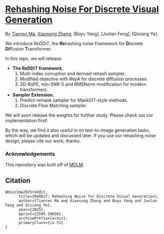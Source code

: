 # [Rehashing Noise For Discrete Visual Generation](http://arxiv.org/abs/2406.07524)
By [Tianren Ma](https://martian422.github.io), [Xiaosong Zhang](https://zhangxiaosong18.github.io), [Boyu Yang], [Junlan Feng], [Qixiang Ye].

We introduce *ReDDiT*, the **Re**hashing noise Framework for **D**iscrete **Di**ffusion **T**ransformer.

In this repo, we will release:
* **The ReDDiT framework.**
  1. Multi-index corruption and derived rehash sampler.
  2. Modified objective with RepA for discrete diffusion processes.
  3. 2D-RoPE, min-SNR-5 and RMSNorm modification for modern transformers.
* **Sampler Extension.**
  1. Predict-remask sampler for MaskGIT-style methods.
  2. Discrete Flow Matching sampler.

We will soon release the weights for further study. Please check out our implementation first!

By the way, we find it also useful in on text-to-image generation tasks, which will be updated and discussed later. If you use our rehashing noise design, please cite our work, thanks.

### Acknowledgements
This repository was built off of [MDLM](https://github.com/kuleshov-group/mdlm).

## Citation
```
@misc{ma2025reddit,
      title={ReDDiT: Rehashing Noise for Discrete Visual Generation}, 
      author={Tianren Ma and Xiaosong Zhang and Boyu Yang and Junlan Feng and Qixiang Ye},
      year={2025},
      eprint={2505.19656},
      archivePrefix={arXiv},
      primaryClass={cs.CV}
}
```
